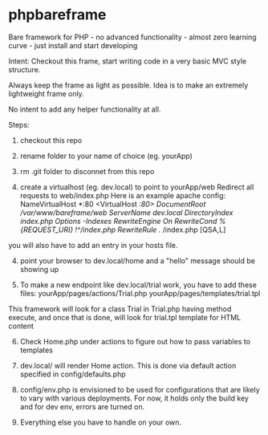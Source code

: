 phpbareframe
============

Bare framework for PHP - no advanced functionality - almost zero learning curve - just install and start developing

Intent:
Checkout this frame, start writing code in a very basic MVC style structure.

Always keep the frame as light as possible. Idea is to make an extremely lightweight frame only.

No intent to add any helper functionality at all.

Steps:
1. checkout this repo

2. rename folder to your name of choice (eg. yourApp)

2. rm .git folder to disconnet from this repo

3. create a virtualhost (eg. dev.local) to point to yourApp/web
Redirect all requests to web/index.php
Here is an example apache config:
NameVirtualHost *:80
<VirtualHost *:80>
  DocumentRoot /var/www/bareframe/web
  ServerName dev.local
  DirectoryIndex index.php
  Options -Indexes
  RewriteEngine On
  RewriteCond %{REQUEST_URI} !^/index.php
  RewriteRule .* /index.php [QSA,L]
</VirtualHost>

you will also have to add an entry in your hosts file.

4. point your browser to dev.local/home and a "hello" message should be showing up

5. To make a new endpoint like dev.local/trial work, you have to add these files:
yourApp/pages/actions/Trial.php
yourApp/pages/templates/trial.tpl

This framework will look for a class Trial in Trial.php having method execute,
and once that is done, will look for trial.tpl template for HTML content

6. Check Home.php under actions to figure out how to pass variables to templates

7. dev.local/ will render Home action. This is done via default action specified in config/defaults.php

8. config/env.php is envisioned to be used for configurations that are likely to vary with various deployments.
For now, it holds only the build key and for dev env, errors are turned on.

9. Everything else you have to handle on your own.
